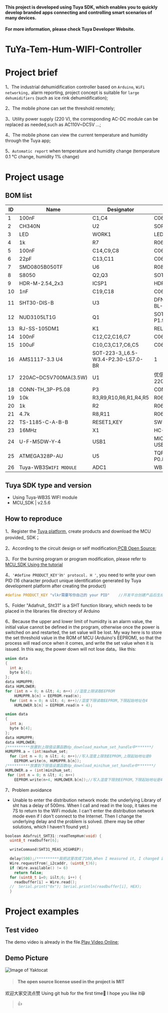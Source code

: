 #### This project is developed using Tuya SDK, which enables you to quickly develop branded apps connecting and controlling smart scenarios of many devices.
#### For more information, please check Tuya Developer Website.
# TuYa-Tem-Hum-WIFI-Controller


# Project brief
1、The industrial dehumidification controller based on `Arduino`, `WiFi networking,` alarm reporting, project concept is suitable for `large dehumidifiers` (such as ice rink dehumidification);

2、The mobile phone can set the threshold remotely;

3、Utility power supply (220 V), the corresponding AC-DC module can be replaced as needed,such as AC110V~DC5V  ...;

4、The mobile phone can view the current temperature and humidity through the Tuya app;

5、`Automatic report` when temperature and humidity change (temperature 0.1 ℃ change, humidity 1% change)
# Project usage
## BOM list
 ID      |   Name   | Designator | Footprint|Quantity
 -----------| ---------| ---------- |-----------|--------
1|	100nF|	C1,C4	|C0603	|2
2|	CH340N|	U2	|SOP8_150MIL_JX	|1
3|	LED|	WORK1	|LED0603_RED|	1
4	|1k	|R7	|R0603|	1
5	|100nF|	C14,C9,C8	|C0603|	3
6	|22pF	|C13,C11	|C0603|	2
7	|SMD0805B050TF|	U6	|R0805|	1
8	|S8050	|Q2,Q3	|SOT-23|	2
9	|HDR-M-2.54_2x3	|ICSP1	|HDR-M-2.54_2X3	|1
10	|1nF	|C19,C18	|C0603|	2
11	|SHT30-DIS-B	|U3|	DFN-8_L2.5-W2.5-P0.50-BL-EP|	1
12	|NUD3105LT1G|	Q1	|SOT-23-3_L2.9-W1.6-P1.90-LS2.8-BR|	1
13	|RJ-SS-105DM1	|K1|	RELAY-TH_RJ-SS-XXXXMX	|1
14|	100nF|	C12,C2,C16,C7	|C0603|	4
15	|100uF	|C10,C3,C17,C6,C5|	C0603|	5
16|	AMS1117-3.3	U4|	SOT-223-3_L6.5-W3.4-P2.30-LS7.0-BR|	1
17	|220AC~DC5V700MA(3.5W)|	U1	|优信电子220AC~DC5V700MA(3.5W)|	1
18	|CONN-TH_3P-P5.08	|P3 |	CONN-TH_3P-P5.08	|1
19|	10k|	R3,R9,R10,R6,R1,R4,R5	|R0603	|7
20	|1k	|R2	|R0603	|1
21	|4.7k|	R8,R11	|R0603|	2
22|	TS-1185-C-A-B-B	|RESET1,KEY|	SW-SMD_L4.0-W2.9-LS5.0|	2
23	|16MHz	|X1|	HC-49S_L11.4-W4.8|	1
24|	U-F-M5DW-Y-4|	USB1	|MICRO-USB-SMD_MICRO-USB-A12|	1
25	|ATMEGA328P-AU	|U5	|TQFP-32_L7.0-W7.0-P0.80-LS9.0-BL	|1
26|	Tuya-WB3S`WIFI MODULE`	|ADC1	|WB3S|	1


## Tuya SDK type and version
*  Using Tuya-WB3S WIFI module
*  MCU_SDK  | v2.5.6

## How to reproduce
1、Register the [Tuya platform](https://auth.tuya.com/), create products and download the MCU provided_ SDK；

2、According to the circuit design or self modification;[PCB Open Source](https://oshwhub.com/Red_mt/ming-ri-wu-xian-wen-shi-du-zhuan-gan-qi);

3、For the burning program or program modification, please refer to [MCU_SDK Using the tutorial](https://docs.tuya.com/zh/iot/device-development/access-mode-mcu/wifi-general-solution/software-reference-wifi/overview-of-migrating-tuyas-mcu-sdk?id=K9hhi0xr5vll9)

4、`'#define PRODUCT_KEY'`in`' protocol. H '`, you need to write your own PID (16 character product unique identification generated by Tuya development platform after creating the product)
```C
#define PRODUCT_KEY "vlkr需要写你自己的 your PID"    //开发平台创建产品后生成的16位字符产品唯一标识

```
5、Folder "Adafruit_ Sht31" is a SHT function library, which needs to be placed in the libraries file directory of Arduino

6、Because the upper and lower limit of humidity is an alarm value, the initial value cannot be defined in the program, otherwise once the power is switched on and restarted, the set value will be lost. My way here is to store the set threshold value in the ROM of MCU (Arduino's EEPROM), so that the process will read once when it comes, and write the set value when it is issued. In this way, the power down will not lose data。like this:
```C
union data
{
  int a;
  byte b[4];
};
data HUMUPPR;
data HUMLOWER;
for (int n = 0; n &lt; 4; n++) //湿度上限读取EEPROM
    HUMUPPR.b[n] = EEPROM.read(n);
  for (int n = 0; n &lt; 4; n++)//湿度下限读取EEPROM,下限起始地址在4
    HUMLOWER.b[n] = EEPROM.read(n + 4);
```
```C
union data
{
  int a;
  byte b[4];
};
data HUMUPPR;
data HUMLOWER;
/**********放置到上限值设置函数dp_download_maxhum_set_handle中*******/
HUMUPPR.a = (int)maxhum_set;
  for (int n = 0; n &lt; 4; n++)//写入湿度上限到EEPROM,上限起始地址是0
    EEPROM.write(n, HUMUPPR.b[n]);
/**********放置到下限值设置函数dp_download_minihum_set_handle中*******/
HUMLOWER.a = (int)minihum_set;
 for (int n = 0; n &lt; 4; n++)
    EEPROM.write(n+4, HUMLOWER.b[n]);//写入湿度下限到EEPROM,下限起始地址是4
```

7、Problem avoidance
* Unable to enter the distribution network mode: the underlying Library of sht has a delay of 500ms. When I call and read in the loop, it takes me 7S to return to the WiFi module. I can't enter the distribution network mode even if I don't connect to the Internet. Then I change the underlying delay and the problem is solved. (there may be other solutions, which I haven't found yet.)

```C
boolean Adafruit_SHT31::readTempHum(void) {
  uint8_t readbuffer[6];

  writeCommand(SHT31_MEAS_HIGHREP);

  delay(500);/**********我把这里改成了100,When I measured it, I changed it to 100*************/
  Wire.requestFrom(_i2caddr, (uint8_t)6);
  if (Wire.available() != 6) 
    return false;
  for (uint8_t i=0; i&lt;6; i++) {
    readbuffer[i] = Wire.read();
  //  Serial.print("0x"); Serial.println(readbuffer[i], HEX);
  }
```
# Project examples
## Test video
The demo video is already in the file.[Play Video Online](https://oshwhub.com/Red_mt/ming-ri-wu-xian-wen-shi-du-zhuan-gan-qi);
## Demo Picture
![Image of Yaktocat](https://image.lceda.cn/pullimage/iexv85bvTUkbJ16IA4y0KFnxqGfuu7jssvWeOsSe.jpeg)




>#### The open source license used in the project is MIT
欢迎大家交流点赞
Using git hub for the first time:hugs: I hope you like it:satisfied:
>:thumbsup:
